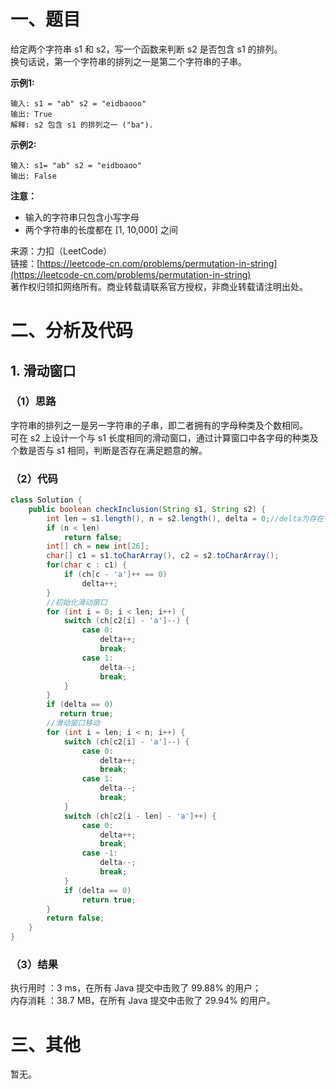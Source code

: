 # 一、题目
给定两个字符串 s1 和 s2，写一个函数来判断 s2 是否包含 s1 的排列。     
换句话说，第一个字符串的排列之一是第二个字符串的子串。     
     
**示例1:**    
```
输入: s1 = "ab" s2 = "eidbaooo"
输出: True
解释: s2 包含 s1 的排列之一 ("ba").
```
**示例2:**    
```
输入: s1= "ab" s2 = "eidboaoo"
输出: False
```
**注意：**     
- 输入的字符串只包含小写字母
- 两个字符串的长度都在 [1, 10,000] 之间
     
来源：力扣（LeetCode）     
链接：[https://leetcode-cn.com/problems/permutation-in-string](https://leetcode-cn.com/problems/permutation-in-string)      
著作权归领扣网络所有。商业转载请联系官方授权，非商业转载请注明出处。      
# 二、分析及代码    
## 1. 滑动窗口
### （1）思路
字符串的排列之一是另一字符串的子串，即二者拥有的字母种类及个数相同。    
可在 s2 上设计一个与 s1 长度相同的滑动窗口，通过计算窗口中各字母的种类及个数是否与 s1 相同，判断是否存在满足题意的解。    
### （2）代码
```java
class Solution {
    public boolean checkInclusion(String s1, String s2) {
        int len = s1.length(), n = s2.length(), delta = 0;//delta为存在个数差异的字符数量
        if (n < len)
            return false;
        int[] ch = new int[26];
        char[] c1 = s1.toCharArray(), c2 = s2.toCharArray();
        for(char c : c1) {
            if (ch[c - 'a']++ == 0)
                delta++;
        }
        //初始化滑动窗口
        for (int i = 0; i < len; i++) {
            switch (ch[c2[i] - 'a']--) {
                case 0:
                    delta++;
                    break;
                case 1:
                    delta--;
                    break;
            }
        }
        if (delta == 0)
           return true;
        //滑动窗口移动
        for (int i = len; i < n; i++) {
            switch (ch[c2[i] - 'a']--) {
                case 0:
                    delta++;
                    break;
                case 1:
                    delta--;
                    break;
            }
            switch (ch[c2[i - len] - 'a']++) {
                case 0:
                    delta++;
                    break;
                case -1:
                    delta--;
                    break;
            }
            if (delta == 0)
                return true;
        }
        return false;
    }
}
```
### （3）结果
执行用时 ：3 ms，在所有 Java 提交中击败了 99.88% 的用户；    
内存消耗 ：38.7 MB，在所有 Java 提交中击败了 29.94% 的用户。      
# 三、其他
暂无。  
